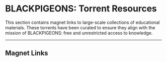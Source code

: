 # BLACKPIGEONS: Torrent Resources  

This section contains magnet links to large-scale collections of educational materials. These torrents have been curated to ensure they align with the mission of BLACKPIGEONS: free and unrestricted access to knowledge.  

---

## Magnet Links  



